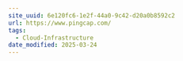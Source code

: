 ```yaml
---
site_uuid: 6e120fc6-1e2f-44a0-9c42-d20a0b8592c2
url: https://www.pingcap.com/
tags:
  - Cloud-Infrastructure
date_modified: 2025-03-24
---
```



